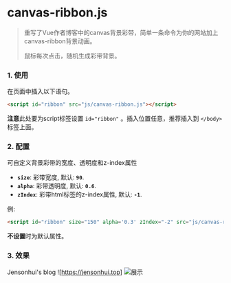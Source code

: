 # canvas-ribbon.js

> 重写了Vue作者博客中的canvas背景彩带，简单一条命令为你的网站加上canvas-ribbon背景动画。
>
> 鼠标每次点击，随机生成彩带背景。

### 1. 使用

在页面中插入以下语句。

```html
<script id="ribbon" src="js/canvas-ribbon.js"></script>
```

**注意**此处要为script标签设置 `id="ribbon"` 。插入位置任意，推荐插入到 `</body>` 标签上面。

### 2. 配置

可自定义背景彩带的宽度、透明度和z-index属性
- **`size`**: 彩带宽度, 默认: **`90`**.
- **`alpha`**: 彩带透明度, 默认: **`0.6`**.
- **`zIndex`**: 彩带html标签的z-index属性, 默认: **`-1`**.

例:

```html
<script id="ribbon" size="150" alpha='0.3' zIndex="-2" src="js/canvas-ribbon.js"></script>
```

**不设置**时为默认属性。

### 3. 效果

Jensonhui's blog ![https://jensonhui.top]
![展示]()  
